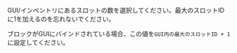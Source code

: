 GUI/インベントリにあるスロットの数を選択してください。最大のスロットIDに1を加えるのを忘れないでください。

ブロックがGUIにバインドされている場合、この値を`GUI内の最大のスロットID + 1`に設定してください。